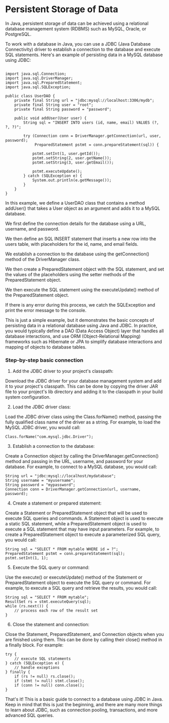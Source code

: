# Persistent Storage of Data

In Java, persistent storage of data can be achieved using a relational database management system (RDBMS) such as MySQL, Oracle, or PostgreSQL.

To work with a database in Java, you can use a JDBC (Java Database Connectivity) driver to establish a connection to the database and execute SQL statements. Here's an example of persisting data in a MySQL database using JDBC:

```

import java.sql.Connection;
import java.sql.DriverManager;
import java.sql.PreparedStatement;
import java.sql.SQLException;

public class UserDAO {
    private final String url = "jdbc:mysql://localhost:3306/mydb";
    private final String user = "root";
    private final String password = "password";

    public void addUser(User user) {
        String sql = "INSERT INTO users (id, name, email) VALUES (?, ?, ?)";

        try (Connection conn = DriverManager.getConnection(url, user, password);
             PreparedStatement pstmt = conn.prepareStatement(sql)) {

            pstmt.setInt(1, user.getId());
            pstmt.setString(2, user.getName());
            pstmt.setString(3, user.getEmail());

            pstmt.executeUpdate();
        } catch (SQLException e) {
            System.out.println(e.getMessage());
        }
    }
}

```

In this example, we define a UserDAO class that contains a method addUser() that takes a User object as an argument and adds it to a MySQL database.

We first define the connection details for the database using a URL, username, and password.

We then define an SQL INSERT statement that inserts a new row into the users table, with placeholders for the id, name, and email fields.

We establish a connection to the database using the getConnection() method of the DriverManager class.

We then create a PreparedStatement object with the SQL statement, and set the values of the placeholders using the setter methods of the PreparedStatement object.

We then execute the SQL statement using the executeUpdate() method of the PreparedStatement object.

If there is any error during this process, we catch the SQLException and print the error message to the console.

This is just a simple example, but it demonstrates the basic concepts of persisting data in a relational database using Java and JDBC. In practice, you would typically define a DAO (Data Access Object) layer that handles all database interactions, and use ORM (Object-Relational Mapping) frameworks such as Hibernate or JPA to simplify database interactions and mapping of objects to database tables.

### Step-by-step basic connection

1. Add the JDBC driver to your project's classpath:

Download the JDBC driver for your database management system and add it to your project's classpath. This can be done by copying the driver JAR file to your project's lib directory and adding it to the classpath in your build system configuration.

2. Load the JDBC driver class:

Load the JDBC driver class using the Class.forName() method, passing the fully qualified class name of the driver as a string. For example, to load the MySQL JDBC driver, you would call:

``` 
Class.forName("com.mysql.jdbc.Driver");
```

3. Establish a connection to the database:

Create a Connection object by calling the DriverManager.getConnection() method and passing in the URL, username, and password for your database. For example, to connect to a MySQL database, you would call:

```
String url = "jdbc:mysql://localhost/mydatabase";
String username = "myusername";
String password = "mypassword";
Connection conn = DriverManager.getConnection(url, username, password);
```

4. Create a statement or prepared statement:

Create a Statement or PreparedStatement object that will be used to execute SQL queries and commands. A Statement object is used to execute a static SQL statement, while a PreparedStatement object is used to execute a SQL statement that may have input parameters. For example, to create a PreparedStatement object to execute a parameterized SQL query, you would call:

```
String sql = "SELECT * FROM mytable WHERE id = ?";
PreparedStatement pstmt = conn.prepareStatement(sql);
pstmt.setInt(1, 1);
```

5. Execute the SQL query or command:

Use the execute() or executeUpdate() method of the Statement or PreparedStatement object to execute the SQL query or command. For example, to execute a SQL query and retrieve the results, you would call:

```
String sql = "SELECT * FROM mytable";
ResultSet rs = stmt.executeQuery(sql);
while (rs.next()) {
    // process each row of the result set
}
```

6. Close the statement and connection:

Close the Statement, PreparedStatement, and Connection objects when you are finished using them. This can be done by calling their close() method in a finally block. For example:

```
try {
    // execute SQL statements
} catch (SQLException e) {
    // handle exceptions
} finally {
    if (rs != null) rs.close();
    if (stmt != null) stmt.close();
    if (conn != null) conn.close();
}
```

That's it! This is a basic guide to connect to a database using JDBC in Java. Keep in mind that this is just the beginning, and there are many more things to learn about JDBC, such as connection pooling, transactions, and more advanced SQL queries.